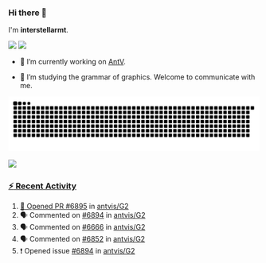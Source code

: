 ### Hi there 👋

I'm **interstellarmt**.

[![](https://img.shields.io/endpoint?url=https://awards.antv.vision/interstellarmt-g2-contributor.json)](https://github.com/antvis/g2)
[![](https://img.shields.io/endpoint?url=https://awards.antv.vision/interstellarmt-gpt-vis-contributor.json)](https://github.com/antvis/gpt-vis)

- 🔭 I’m currently working on [AntV](https://github.com/antvis).

- 📖 I’m studying the grammar of graphics. Welcome to communicate with me.

![](https://raw.githubusercontent.com/interstellarmt/interstellarmt/refs/heads/output/github-contribution-grid-snake.svg)
<div>
  <a href="https://github.com/interstellarmt">
  <img height="180em" src="https://github-readme-stats-eight-theta.vercel.app/api?username=interstellarmt&show_icons=true&include_all_commits=true&count_private=true&theme=tokyonight"/>
</div>
    
### :zap: Recent Activity

<!--START_SECTION:activity-->
1. 💪 Opened PR [#6895](https://github.com/antvis/G2/pull/6895) in [antvis/G2](https://github.com/antvis/G2)
2. 🗣 Commented on [#6894](https://github.com/antvis/G2/issues/6894#issuecomment-2893404948) in [antvis/G2](https://github.com/antvis/G2)
3. 🗣 Commented on [#6666](https://github.com/antvis/G2/issues/6666#issuecomment-2893403264) in [antvis/G2](https://github.com/antvis/G2)
4. 🗣 Commented on [#6852](https://github.com/antvis/G2/issues/6852#issuecomment-2893401175) in [antvis/G2](https://github.com/antvis/G2)
5. ❗ Opened issue [#6894](https://github.com/antvis/G2/issues/6894) in [antvis/G2](https://github.com/antvis/G2)
<!--END_SECTION:activity-->

